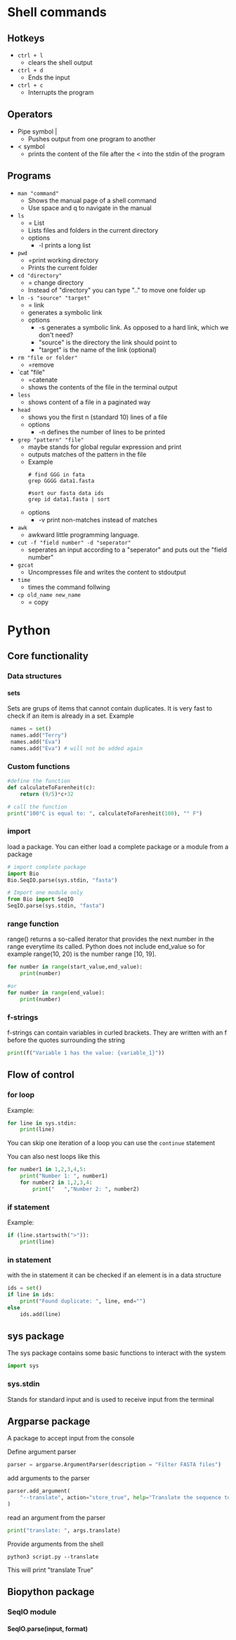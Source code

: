 # Shell commands
## Hotkeys
- `ctrl + l`
	- clears the shell output
- `ctrl + d`
	- Ends the input
- `ctrl + c`
	- Interrupts the program

## Operators
- Pipe symbol |
	- Pushes output from one program to another
- < symbol
	- prints the content of the file after the < into the stdin of the program

## Programs
- `man "command"`
	- Shows the manual page of a shell command
	- Use space and q to navigate in the manual
- `ls`
	- = List
	- Lists files and folders in the current directory
	- options
		- -l prints a long list
- `pwd`
	- =print working directory
	- Prints the current folder
- `cd "directory"`
	-  = change directory
	- Instead of "directory" you can type ".." to move one folder up
- `ln -s "source" "target"`
	- = link
	- generates a symbolic link 
	- options
		- -s generates a symbolic link. As opposed to a hard link, which we don't need?
		- "source" is the directory the link should point to
		- "target" is the name of the link (optional)
- `rm "file or folder"`
	- =remove
- `cat "file"
	- =catenate
	- shows the contents of the file in the terminal output
- `less`
	- shows content of a file in a paginated way
- `head`
	- shows you the first n (standard 10) lines of a file
	- options
		- -n defines the number of lines to be printed
- `grep "pattern" "file"`
	- maybe stands for global regular expression and print
	- outputs matches of the pattern in the file
	- Example
		```shell
		# find GGG in fata
		grep GGGG data1.fasta
		
		#sort our fasta data ids
		grep id data1.fasta | sort
		```
	- options
		- -v print non-matches instead of matches
- `awk`
	- awkward little programming language.
- `cut -f "field number" -d "seperator"`
	- seperates an input according to a "seperator" and puts out the "field number"
- `gzcat`
	- Uncompresses file and writes the content to stdoutput
- `time`
	- times the command follwing
- `cp old_name new_name`
	- = copy

# Python
## Core functionality

### Data structures
#### sets
Sets are grups of items that cannot contain duplicates. It is very fast to check if an item is already in a set.
Example
```python
 names = set()
 names.add("Terry")
 names.add("Eva")
 names.add("Eva") # will not be added again
```


### Custom functions
```python
#define the function
def calculateToFarenheit(c):
	return (9/5)*c+32

# call the function
print("100°C is equal to: ", calculateToFarenheit(100), "° F")
```

### import
load a package. You can either load a complete package or a module from a package 
```python
# import complete package
import Bio
Bio.SeqIO.parse(sys.stdin, "fasta")

# Import one module only
from Bio import SeqIO
SeqIO.parse(sys.stdin, "fasta")
```


### range function
range() returns a so-called iterator that provides the next number in the range everytime its called.
Python does not include end_value so for example range(10, 20) is the number range \[10, 19\].
```python
for number in range(start_value,end_value):
	print(number)

#or
for number in range(end_value):
	print(number)

```

### f-strings
f-strings can contain variables in curled brackets. They are written with an f before the quotes surrounding the string
```python
print(f("Variable 1 has the value: {variable_1}"))
```

## Flow of control
### for loop
Example:
```python
for line in sys.stdin: 
	print(line)
```

You can skip one iteration of a loop you can use the `continue` statement

You can also nest loops like this
```python
for number1 in 1,2,3,4,5:
	print("Number 1: ", number1)
	for number2 in 1,2,3,4:
		print("   ","Number 2: ", number2)
```


### if statement
Example:
```python
if (line.startswith(">")):
    print(line)
```


### in statement
with the in statement it can be checked if an element is in a data structure
```python
ids = set()
if line in ids:
	print("Found duplicate: ", line, end="")
else
	ids.add(line)
```



## sys package
The sys package contains some basic functions to interact with the system
```python
import sys
```

### sys.stdin
Stands for standard input and is used to receive input from the terminal

## Argparse package
A package to accept input from the console

Define argument parser
```python
parser = argparse.ArgumentParser(description = "Filter FASTA files")
```

add arguments to the parser
```python
parser.add_argument(
	"--translate", action="store_true", help="Translate the sequence to AA"
)
```

read an argument from the parser
```python
print("translate: ", args.translate)
```

Provide arguments from the shell
```shell
python3 script.py --translate
```
This will print "translate True"



## Biopython package
### SeqIO module
#### SeqIO.parse(input, format)


